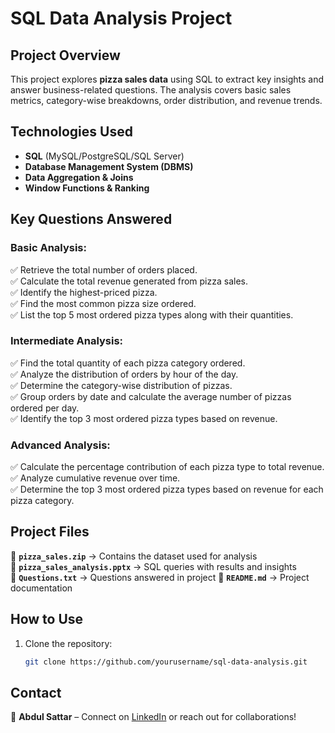 # **SQL Data Analysis Project**  

## **Project Overview**  
This project explores **pizza sales data** using SQL to extract key insights and answer business-related questions. The analysis covers basic sales metrics, category-wise breakdowns, order distribution, and revenue trends.  

## **Technologies Used**  
- **SQL** (MySQL/PostgreSQL/SQL Server)  
- **Database Management System (DBMS)**  
- **Data Aggregation & Joins**  
- **Window Functions & Ranking**  

## **Key Questions Answered**  

### **Basic Analysis:**  
✅ Retrieve the total number of orders placed.  
✅ Calculate the total revenue generated from pizza sales.  
✅ Identify the highest-priced pizza.  
✅ Find the most common pizza size ordered.  
✅ List the top 5 most ordered pizza types along with their quantities.  

### **Intermediate Analysis:**  
✅ Find the total quantity of each pizza category ordered.  
✅ Analyze the distribution of orders by hour of the day.  
✅ Determine the category-wise distribution of pizzas.  
✅ Group orders by date and calculate the average number of pizzas ordered per day.  
✅ Identify the top 3 most ordered pizza types based on revenue.  

### **Advanced Analysis:**  
✅ Calculate the percentage contribution of each pizza type to total revenue.  
✅ Analyze cumulative revenue over time.  
✅ Determine the top 3 most ordered pizza types based on revenue for each pizza category.  

## **Project Files**  
📂 **`pizza_sales.zip`** → Contains the dataset used for analysis  
📂 **`pizza_sales_analysis.pptx`** → SQL queries with results and insights  
📂 **`Questions.txt`** → Questions answered in project
📂 **`README.md`** → Project documentation  

## **How to Use**  
1. Clone the repository:  
   ```bash
   git clone https://github.com/yourusername/sql-data-analysis.git

## **Contact**  
📩 **Abdul Sattar** – Connect on [LinkedIn](https://www.linkedin.com/in/abdul-sattar-dayo/) or reach out for collaborations! 
